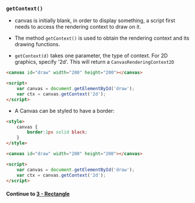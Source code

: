 ### `getContext()`
* canvas is initially blank, in order to display something, a script first needs to access the rendering context to draw on it.
  
* The method `getContext()` is used to obtain the rendering context and its drawing functions.
  
* `getContext(d)` takes one parameter, the type of context. For 2D graphics, specify '2d'. This will return a `CanvasRenderingContext2D`
  
```html
<canvas id="draw" width="200" height="200"></canvas>

<script>
	var canvas = document.getElementById('draw');
	var ctx = canvas.getContext('2d');
</script>
```
  
* A Canvas can be styled to have a border:
  
```html
<style>
	canvas {
		border:1px solid black;
	}
</style>

<canvas id="draw" width="200" height="200"></canvas>

<script>
	var canvas = document.getElementById('draw');
	var ctx = canvas.getContext('2d');
</script>
```
  
#### Continue to [3 - Rectangle](3_Rect.md)